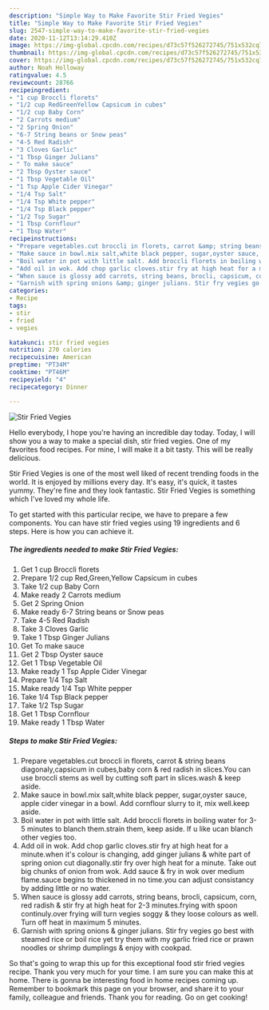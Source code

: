 ```yaml
---
description: "Simple Way to Make Favorite Stir Fried Vegies"
title: "Simple Way to Make Favorite Stir Fried Vegies"
slug: 2547-simple-way-to-make-favorite-stir-fried-vegies
date: 2020-11-12T13:14:29.410Z
image: https://img-global.cpcdn.com/recipes/d73c57f526272745/751x532cq70/stir-fried-vegies-recipe-main-photo.jpg
thumbnail: https://img-global.cpcdn.com/recipes/d73c57f526272745/751x532cq70/stir-fried-vegies-recipe-main-photo.jpg
cover: https://img-global.cpcdn.com/recipes/d73c57f526272745/751x532cq70/stir-fried-vegies-recipe-main-photo.jpg
author: Noah Holloway
ratingvalue: 4.5
reviewcount: 28766
recipeingredient:
- "1 cup Broccli florets"
- "1/2 cup RedGreenYellow Capsicum in cubes"
- "1/2 cup Baby Corn"
- "2 Carrots medium"
- "2 Spring Onion"
- "6-7 String beans or Snow peas"
- "4-5 Red Radish"
- "3 Cloves Garlic"
- "1 Tbsp Ginger Julians"
- " To make sauce"
- "2 Tbsp Oyster sauce"
- "1 Tbsp Vegetable Oil"
- "1 Tsp Apple Cider Vinegar"
- "1/4 Tsp Salt"
- "1/4 Tsp White pepper"
- "1/4 Tsp Black pepper"
- "1/2 Tsp Sugar"
- "1 Tbsp Cornflour"
- "1 Tbsp Water"
recipeinstructions:
- "Prepare vegetables.cut broccli in florets, carrot &amp; string beans diagonaly,capsicum in cubes,baby corn &amp; red radish in slices.You can use broccli stems as well by cutting soft part in slices.wash &amp; keep aside."
- "Make sauce in bowl.mix salt,white black pepper, sugar,oyster sauce, apple cider vinegar in a bowl. Add cornflour slurry to it, mix well.keep aside."
- "Boil water in pot with little salt. Add broccli florets in boiling water for 3-5 minutes to blanch them.strain them, keep aside. If u like ucan blanch other vegies too."
- "Add oil in wok. Add chop garlic cloves.stir fry at high heat for a minute.when it&#39;s colour is changing, add ginger julians &amp; white part of spring onion cut diagonally.stir fry over high heat for a minute. Take out big chunks of onion from wok. Add sauce &amp; fry in wok over medium flame.sauce begins to thickened in no time.you can adjust consistancy by adding little or no water."
- "When sauce is glossy add carrots, string beans, brocli, capsicum, corn, red radish &amp; stir fry at high heat for 2-3 minutes.frying with spoon continuly.over frying will turn vegies soggy &amp; they loose colours as well. Turn off heat in maximum 5 minutes."
- "Garnish with spring onions &amp; ginger julians. Stir fry vegies go best with steamed rice or boil rice yet try them with my garlic fried rice or prawn noodles or shrimp dumplings &amp; enjoy with cookpad."
categories:
- Recipe
tags:
- stir
- fried
- vegies

katakunci: stir fried vegies 
nutrition: 270 calories
recipecuisine: American
preptime: "PT34M"
cooktime: "PT46M"
recipeyield: "4"
recipecategory: Dinner

---
```



![Stir Fried Vegies](https://img-global.cpcdn.com/recipes/d73c57f526272745/751x532cq70/stir-fried-vegies-recipe-main-photo.jpg)

Hello everybody, I hope you're having an incredible day today. Today, I will show you a way to make a special dish, stir fried vegies. One of my favorites food recipes. For mine, I will make it a bit tasty. This will be really delicious.

Stir Fried Vegies is one of the most well liked of recent trending foods in the world. It is enjoyed by millions every day. It's easy, it's quick, it tastes yummy. They're fine and they look fantastic. Stir Fried Vegies is something which I've loved my whole life.




To get started with this particular recipe, we have to prepare a few components. You can have stir fried vegies using 19 ingredients and 6 steps. Here is how you can achieve it.

<!--inarticleads1-->

##### The ingredients needed to make Stir Fried Vegies:

1. Get 1 cup Broccli florets
1. Prepare 1/2 cup Red,Green,Yellow Capsicum in cubes
1. Take 1/2 cup Baby Corn
1. Make ready 2 Carrots medium
1. Get 2 Spring Onion
1. Make ready 6-7 String beans or Snow peas
1. Take 4-5 Red Radish
1. Take 3 Cloves Garlic
1. Take 1 Tbsp Ginger Julians
1. Get  To make sauce
1. Get 2 Tbsp Oyster sauce
1. Get 1 Tbsp Vegetable Oil
1. Make ready 1 Tsp Apple Cider Vinegar
1. Prepare 1/4 Tsp Salt
1. Make ready 1/4 Tsp White pepper
1. Take 1/4 Tsp Black pepper
1. Take 1/2 Tsp Sugar
1. Get 1 Tbsp Cornflour
1. Make ready 1 Tbsp Water




<!--inarticleads2-->

##### Steps to make Stir Fried Vegies:

1. Prepare vegetables.cut broccli in florets, carrot &amp; string beans diagonaly,capsicum in cubes,baby corn &amp; red radish in slices.You can use broccli stems as well by cutting soft part in slices.wash &amp; keep aside.
1. Make sauce in bowl.mix salt,white black pepper, sugar,oyster sauce, apple cider vinegar in a bowl. Add cornflour slurry to it, mix well.keep aside.
1. Boil water in pot with little salt. Add broccli florets in boiling water for 3-5 minutes to blanch them.strain them, keep aside. If u like ucan blanch other vegies too.
1. Add oil in wok. Add chop garlic cloves.stir fry at high heat for a minute.when it&#39;s colour is changing, add ginger julians &amp; white part of spring onion cut diagonally.stir fry over high heat for a minute. Take out big chunks of onion from wok. Add sauce &amp; fry in wok over medium flame.sauce begins to thickened in no time.you can adjust consistancy by adding little or no water.
1. When sauce is glossy add carrots, string beans, brocli, capsicum, corn, red radish &amp; stir fry at high heat for 2-3 minutes.frying with spoon continuly.over frying will turn vegies soggy &amp; they loose colours as well. Turn off heat in maximum 5 minutes.
1. Garnish with spring onions &amp; ginger julians. Stir fry vegies go best with steamed rice or boil rice yet try them with my garlic fried rice or prawn noodles or shrimp dumplings &amp; enjoy with cookpad.




So that's going to wrap this up for this exceptional food stir fried vegies recipe. Thank you very much for your time. I am sure you can make this at home. There is gonna be interesting food in home recipes coming up. Remember to bookmark this page on your browser, and share it to your family, colleague and friends. Thank you for reading. Go on get cooking!
